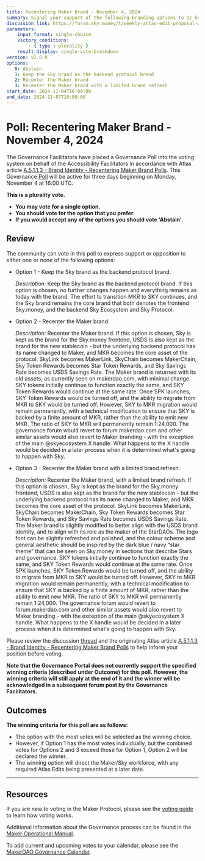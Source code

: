 ```yaml
---
title: Recentering Maker Brand - November 4, 2024
summary: Signal your support of the following branding options to 1) keep the Sky brand as the backend protocol brand; or 2) recenter the Maker brand; or 3) recenter the Maker brand with a limited brand refresh.
discussion_link: https://forum.sky.money/t/weekly-atlas-edit-proposal-week-of-2024-10-28-0/25411
parameters:
    input_format: single-choice
    victory_conditions:
        - { type : plurality }
    result_display: single-vote-breakdown
version: v2.0.0
options:
   0: Abstain
   1: Keep the Sky brand as the backend protocol brand
   2: Recenter the Maker brand
   3: Recenter the Maker brand with a limited brand refresh
start_date: 2024-11-04T16:00:00
end_date: 2024-11-07T16:00:00
---
```

# Poll: Recentering Maker Brand - November 4, 2024

The Governance Facilitators have placed a Governance Poll into the voting system on behalf of the Accessibility Facilitators in accordance with Atlas article [A.5.1.1.3 - Brand Identity - Recentering Maker Brand Polls](https://sky-atlas.powerhouse.io/#A.5.1.1.3_Recentering_Maker_Brand_Polls-133f2ff0-8d73-80ba-add3-d43c59ec407b%7C8d5a16c0e403). This Governance [Poll](https://sky-atlas.powerhouse.io/#A.1.9.1_Operational_Weekly_Cycle-b189fa17-57a9-4d4e-9780-0ce4efd94211|0db30308) will be active for three days beginning on Monday, November 4 at 16:00 UTC.

**This is a plurality vote.**

- **You may vote for a single option.**
- **You should vote for the option that you prefer.**
- **If you would accept any of the options you should vote 'Abstain'.**

## Review

The community can vote in this poll to express support or opposition to either one or none of the following options:

- Option 1 - Keep the Sky brand as the backend protocol brand.
  
  *Description:* Keep the Sky brand as the backend protocol brand. If this option is chosen, no further changes happen and everything remains as today with the brand. The effort to transition MKR to SKY continues, and the Sky brand remains the core brand that both denotes the frontend Sky.money, and the backend Sky Ecosystem and Sky Protocol.
  
- Option 2 - Recenter the Maker brand.
  
  *Description:* Recenter the Maker brand. If this option is chosen, Sky is kept as the brand for the Sky.money frontend, USDS is also kept as the brand for the new stablecoin - but the underlying backend protocol has its name changed to Maker, and MKR becomes the core asset of the protocol. SkyLink becomes MakerLink, SkyChain becomes MakerChain, Sky Token Rewards becomes Star Token Rewards, and Sky Savings Rate becomes USDS Savings Rate. The Maker brand is returned with its old assets, as currently seen on makerdao.com, with minimal change. SKY tokens initially continue to function exactly the same, and SKY Token Rewards would continue at the same rate. Once SPK launches, SKY Token Rewards would be turned off, and the ability to migrate from MKR to SKY would be turned off. However, SKY to MKR migration would remain permanently, with a technical modification to ensure that SKY is backed by a finite amount of MKR, rather than the ability to emit new MKR. The ratio of SKY to MKR will permanently remain 1:24,000. The governance forum would revert to forum.makerdao.com and other similar assets would also revert to Maker branding - with the exception of the main @skyecosystem X handle. What happens to the X handle would be decided in a later process when it is determined what's going to happen with Sky.
  
- Option 3 - Recenter the Maker brand with a limited brand refresh.
  
  *Description:* Recenter the Maker brand, with a limited brand refresh. If this option is chosen, Sky is kept as the brand for the Sky.money frontend, USDS is also kept as the brand for the new stablecoin - but the underlying backend protocol has its name changed to Maker, and MKR becomes the core asset of the protocol. SkyLink becomes MakerLink, SkyChain becomes MakerChain, Sky Token Rewards becomes Star Token Rewards, and Sky Savings Rate becomes USDS Savings Rate. The Maker brand is slightly modified to better align with the USDS brand identity, and to align with its role as the maker of the StarDAOs. The logo font can be slightly refreshed and polished, and the colour scheme and general aesthetic should be inspired by the dark blue / navy “star theme” that can be seen on Sky.money in sections that describe Stars and governance. SKY tokens initially continue to function exactly the same, and SKY Token Rewards would continue at the same rate. Once SPK launches, SKY Token Rewards would be turned off, and the ability to migrate from MKR to SKY would be turned off. However, SKY to MKR migration would remain permanently, with a technical modification to ensure that SKY is backed by a finite amount of MKR, rather than the ability to emit new MKR. The ratio of SKY to MKR will permanently remain 1:24,000. The governance forum would revert to forum.makerdao.com and other similar assets would also revert to Maker branding - with the exception of the main @skyecosystem X handle. What happens to the X handle would be decided in a later process when it is determined what's going to happen with Sky.

Please review the discussion [thread](https://forum.sky.money/t/weekly-atlas-edit-proposal-week-of-2024-10-28-0/25411) and the originating Atlas article [A.5.1.1.3 - Brand Identity - Recentering Maker Brand Polls](https://sky-atlas.powerhouse.io/#A.5.1.1.3_Recentering_Maker_Brand_Polls-133f2ff0-8d73-80ba-add3-d43c59ec407b%7C8d5a16c0e403) to help inform your position before voting.

**Note that the Governance Portal does not currently support the specified winning criteria (described under **Outcome**) for this poll. However, the winning criteria will still apply at the end of it and the winner will be acknowledged in a subsequent forum post by the Governance Facilitators.**

## Outcomes

**The winning criteria for this poll are as follows:**

- The option with the most votes will be selected as the winning choice.
- However, if Option 1 has the most votes individually, but the combined votes for Options 2 and 3 exceed those for Option 1, Option 2 will be declared the winner.
- The winning option will direct the Maker/Sky workforce, with any required Atlas Edits being presented at a later date.

---

## Resources

If you are new to voting in the Maker Protocol, please see the [voting guide](https://manual.makerdao.com/governance/voting-in-makerdao/on-chain-governance) to learn how voting works.

Additional information about the Governance process can be found in the [Maker Operational Manual](https://manual.makerdao.com).

To add current and upcoming votes to your calendar, please see the [MakerDAO Governance Calendar](https://manual.makerdao.com/makerdao/calendars/governance-calendar).
